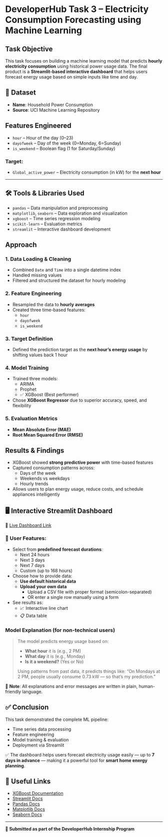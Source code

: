 #  DeveloperHub Task 3 – Electricity Consumption Forecasting using Machine Learning

##  Task Objective  
This task focuses on building a machine learning model that predicts **hourly electricity consumption** using historical power usage data. The final product is a **Streamlit-based interactive dashboard** that helps users forecast energy usage based on simple inputs like time and day.


## 📁 Dataset  
- **Name**: Household Power Consumption  
- **Source**: UCI Machine Learning Repository  


##  Features Engineered
- `hour` – Hour of the day (0–23)  
- `dayofweek` – Day of the week (0=Monday, 6=Sunday)  
- `is_weekend` – Boolean flag (1 for Saturday/Sunday)

### Target:
- `Global_active_power` – Electricity consumption (in kW) for the **next hour**

---

## 🛠️ Tools & Libraries Used
- `pandas` – Data manipulation and preprocessing  
- `matplotlib`, `seaborn` – Data exploration and visualization  
- `xgboost` – Time series regression modeling  
- `scikit-learn` – Evaluation metrics  
- `streamlit` – Interactive dashboard development


##  Approach

### 1. Data Loading & Cleaning
- Combined `Date` and `Time` into a single datetime index  
- Handled missing values  
- Filtered and structured the dataset for hourly modeling

### 2. Feature Engineering
- Resampled the data to **hourly averages**  
- Created three time-based features:
  - `hour`  
  - `dayofweek`  
  - `is_weekend`

### 3. Target Definition
- Defined the prediction target as the **next hour’s energy usage** by shifting values back 1 hour

### 4. Model Training
- Trained three models:  
  - ARIMA  
  - Prophet  
  - ✅ XGBoost (Best performer)
- Chose **XGBoost Regressor** due to superior accuracy, speed, and flexibility

### 5. Evaluation Metrics
- **Mean Absolute Error (MAE)**  
- **Root Mean Squared Error (RMSE)**

##  Results & Findings
- XGBoost showed **strong predictive power** with time-based features
- Captured consumption patterns across:
  - Days of the week  
  - Weekends vs weekdays  
  - Hourly trends
- Allows users to plan energy usage, reduce costs, and schedule appliances intelligently


## 🖥️ Interactive Streamlit Dashboard  
🔗 [Live Dashboard Link](https://electricity-consumption-forecasting-dashboard.streamlit.app/)

### 👥 User Features:
- Select from **predefined forecast durations**:
  - Next 24 hours  
  - Next 3 days  
  - Next 7 days  
  - Custom (up to 168 hours)
- Choose how to provide data:
  - **Use default historical data**
  - **Upload your own data**
    - Upload a CSV file with proper format (semicolon-separated)
    - OR enter a single row manually using a form
- See results as:
  - 📈 Interactive line chart  
  - 📋 Data table

###  Model Explanation (for non-technical users)
> The model predicts energy usage based on:
> - **What hour** it is (e.g., 2 PM)
> - **What day** it is (e.g., Monday)
> - **Is it a weekend?** (Yes or No)
>
> Using patterns from past data, it predicts things like:
> “On Mondays at 2 PM, people usually consume 0.73 kW — so that’s my prediction.”

📌 **Note**: All explanations and error messages are written in plain, human-friendly language.


## ✅ Conclusion
This task demonstrated the complete ML pipeline:
-  Time series data processing  
-  Feature engineering  
- Model training & evaluation  
-  Deployment via Streamlit

✅ The dashboard helps users forecast electricity usage easily — up to **7 days in advance** — making it a powerful tool for **smart home energy planning**.


## 🔗 Useful Links
- [XGBoost Documentation](https://xgboost.readthedocs.io/)
- [Streamlit Docs](https://docs.streamlit.io/)
- [Pandas Docs](https://pandas.pydata.org/docs/)
- [Matplotlib Docs](https://matplotlib.org/)
- [Seaborn Docs](https://seaborn.pydata.org/)

---

📨 **Submitted as part of the DeveloperHub Internship Program**
